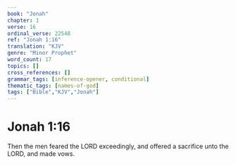 ```yaml
---
book: "Jonah"
chapter: 1
verse: 16
ordinal_verse: 22548
ref: "Jonah 1:16"
translation: "KJV"
genre: "Minor Prophet"
word_count: 17
topics: []
cross_references: []
grammar_tags: [inference-opener, conditional]
thematic_tags: [names-of-god]
tags: ["Bible","KJV","Jonah"]
---
```


# Jonah 1:16

Then the men feared the LORD exceedingly, and offered a sacrifice unto the LORD, and made vows.
